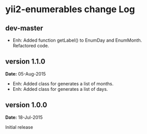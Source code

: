 yii2-enumerables change Log
===========================

dev-master
----------
- Enh: Added function getLabel() to EnumDay and EnumMonth. Refactored code.

version 1.1.0
-------------
**Date:** 05-Aug-2015

- Enh: Added class for generates a list of months.
- Enh: Added class for generates a list of days.


version 1.0.0
-------------
**Date:** 18-Jul-2015

Initial release
